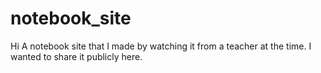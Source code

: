 # notebook_site

Hi A notebook site that I made by watching it from a teacher at the time. I wanted to share it publicly here.

